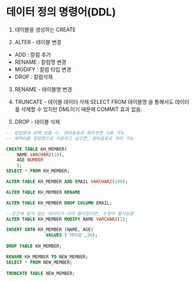 # 데이터 정의 명령어(DDL)

1. 테이블을 생성하는 CREATE

2. ALTER - 테이블 변경

  * ADD : 칼럼 추가
  * RENAME : 칼럼명 변경
  * MODIFY : 칼럼 타입 변경
  * DROP : 칼럼삭제

3. RENAME - 테이블명 변경

4. TRUNCATE - 테이블 데이터 삭제
  SELECT FROM 테이블명 을 통해서도 데이터를 삭제할 수 있지만 DML이기 때문에 COMMIT 효과 없음.

5. DROP - 테이블 삭제

```SQL
-- 칼럼명에 공백 있을 시, 쌍따옴표로 묶어주면 사용 가능
-- 예약어를 칼럼명으로 사용하고 싶으면, 쌍따옴표로 처리 가능

CREATE TABLE KH_MEMBER(
    NAME VARCHAR2(10),
    AGE NUMBER
    );
SELECT * FROM KH_MEMBER;

ALTER TABLE KH_MEMBER ADD EMAIL VARCHAR2(100);

ALTER TABLE KH_MEMBER RENAME

ALTER TABLE KH_MEMBER DROP COLUMN EMAIL;

--조건에 맞지 않는 데이터가 이미 들어있다면, 수정이 불가능함
ALTER TABLE KH_MEMBER MODIFY NAME VARCHAR2(2);

INSERT INTO KH_MEMBER (NAME, AGE)
               VALUES ('아이유',20);
       
DROP TABLE KH_MEMBER;

RENAME KH_MEMBER TO NEW_MEMBER;
SELECT * FROM NEW_MEMBER;
               
TRUNCATE TABLE NEW_MEMBER;
```

